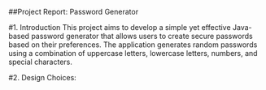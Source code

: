 ##Project Report: Password Generator

#1. Introduction This project aims to develop a simple yet effective Java-based password generator that allows users to create secure passwords based on their preferences. The application generates random passwords using a combination of uppercase letters, lowercase letters, numbers, and special characters.

#2. Design Choices:

